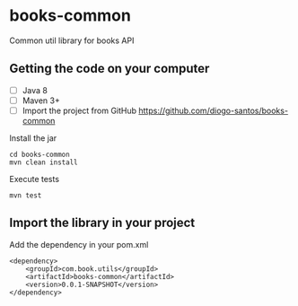 # books-common
Common util library for books API

## Getting the code on your computer
- [ ] Java 8
- [ ] Maven 3+
- [ ] Import the project from GitHub https://github.com/diogo-santos/books-common

Install the jar
```
cd books-common
mvn clean install
```

Execute tests
```
mvn test
```

## Import the library in your project
Add the dependency in your pom.xml
```
<dependency>
    <groupId>com.book.utils</groupId>
    <artifactId>books-common</artifactId>
    <version>0.0.1-SNAPSHOT</version>
</dependency>
```

